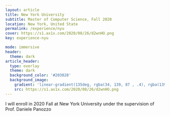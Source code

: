 ```yaml
---
layout: article
title: New York University
subtitle: Master of Computer Science, Fall 2020
location: New York, United State
permalink: /experience/nyu
cover: https://s1.ax1x.com/2020/08/26/d2wnHO.png
key: experience-nyu

mode: immersive
header:
  theme: dark
article_header:
  type: overlay
  theme: dark
  background_color: '#203028'
  background_image:
    gradient: 'linear-gradient(135deg, rgba(34, 139, 87 , .4), rgba(139, 34, 139, .4))'
    src: https://s1.ax1x.com/2020/08/26/d2wnHO.png
---
```


I will enroll in 2020 Fall at New York University under the supervision of Prof. Daniele Panozzo

<!--more-->
